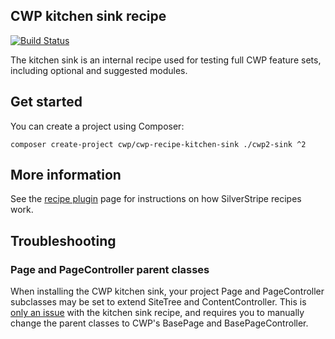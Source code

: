 ## CWP kitchen sink recipe

[![Build Status](https://travis-ci.org/silverstripe/cwp-recipe-kitchen-sink.svg?branch=master)](https://travis-ci.org/silverstripe/cwp-recipe-kitchen-sink)

The kitchen sink is an internal recipe used for testing full CWP feature sets, including optional and suggested
modules.

## Get started

You can create a project using Composer:

```
composer create-project cwp/cwp-recipe-kitchen-sink ./cwp2-sink ^2
```

## More information

See the [recipe plugin](https://github.com/silverstripe/recipe-plugin) page for instructions on how
SilverStripe recipes work.

## Troubleshooting

### Page and PageController parent classes

When installing the CWP kitchen sink, your project Page and PageController subclasses may be set to extend
SiteTree and ContentController. This is [only an issue](https://github.com/silverstripe/cwp-recipe-kitchen-sink/issues/30)
with the kitchen sink recipe, and requires you to manually change the parent classes to CWP's BasePage and
BasePageController.
